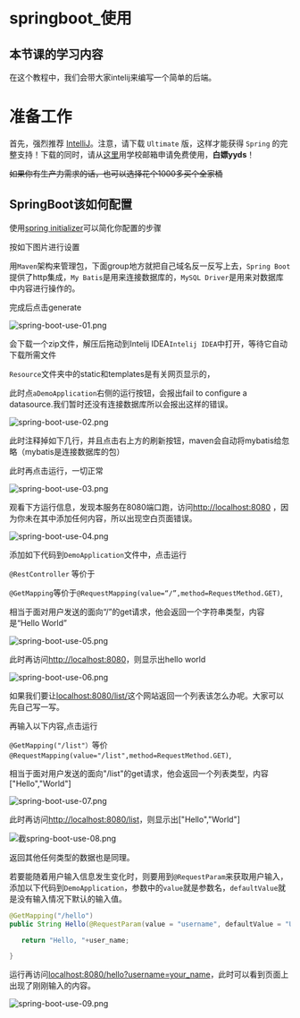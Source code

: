 # springboot_使用

## 本节课的学习内容

在这个教程中，我们会带大家intelij来编写一个简单的后端。

# **准备工作**

首先，强烈推荐 [IntelliJ](https://www.jetbrains.com/idea/)。注意，请下载 `Ultimate` 版，这样才能获得 `Spring` 的完整支持！下载的同时，请从[这里](https://www.jetbrains.com/shop/eform/students)用学校邮箱申请免费使用，**白嫖yyds**！

~~如果你有生产力需求的话，也可以选择花个1000多买个全家桶~~

## SpringBoot该如何配置

使用[spring initializer](https://start.spring.io)可以简化你配置的步骤

按如下图片进行设置

用`Maven`架构来管理包，下面group地方就把自己域名反一反写上去，`Spring Boot`提供了http集成，`My Batis`是用来连接数据库的，`MySQL Driver`是用来对数据库中内容进行操作的。

完成后点击generate

![spring-boot-use-01.png](./images/spring-boot-use-01.png)

会下载一个zip文件，解压后拖动到Intelij IDEA`Intelij IDEA`中打开，等待它自动下载所需文件

`Resource`文件夹中的static和templates是有关网页显示的，

此时点`aDemoApplication`右侧的运行按钮，会报出fail to configure a datasource.我们暂时还没有连接数据库所以会报出这样的错误。

![spring-boot-use-02.png](./images/spring-boot-use-02.png)

此时注释掉如下几行，并且点击右上方的刷新按钮，maven会自动将mybatis给忽略（mybatis是连接数据库的包）

此时再点击运行，一切正常

![spring-boot-use-03.png](./images/spring-boot-use-03.png)

观看下方运行信息，发现本服务在8080端口跑，访问[http://localhost:8080](http://localhost:8080) ，因为你未在其中添加任何内容，所以出现空白页面错误。

![spring-boot-use-04.png](./images/spring-boot-use-04.png)

添加如下代码到`DemoApplication`文件中，点击运行

`@RestController` 等价于

`@GetMapping`等价于`@RequestMapping(value=“/”,method=RequestMethod.GET)`,

相当于面对用户发送的面向“/”的get请求，他会返回一个字符串类型，内容是“Hello World”

![spring-boot-use-05.png](./images/spring-boot-use-05.png)

此时再访问[http://localhost:8080](http://localhost:8080)，则显示出hello world

![spring-boot-use-06.png](./images/spring-boot-use-06.png)

如果我们要让[localhost:8080/list/](https://localhost:8080/list/)这个网站返回一个列表该怎么办呢。大家可以先自己写一写。

再输入以下内容,点击运行

`@GetMapping("/list"）`等价`@RequestMapping(value="/list",method=RequestMethod.GET)`,

相当于面对用户发送的面向"/list"的get请求，他会返回一个列表类型，内容["Hello","World"]

![spring-boot-use-07.png](./images/spring-boot-use-07.png)

此时再访问[http://localhost:8080/list](http://localhost:8080/list)，则显示出["Hello","World"]

![截spring-boot-use-08.png](./images/spring-boot-use-08.png)

返回其他任何类型的数据也是同理。

若要能随着用户输入信息发生变化时，则要用到`@RequestParam`来获取用户输入，添加以下代码到`DemoApplication`，参数中的`value`就是参数名，`defaultValue`就是没有输入情况下默认的输入值。

```java
@GetMapping("/hello")
public String Hello(@RequestParam(value = "username", defaultValue = "UnknowUser") String user_name){

   return "Hello, "+user_name;

}
```

运行再访问[localhost:8080/hello?username=your_name](http://localhost:8080/hello?username=your_name)，此时可以看到页面上出现了刚刚输入的内容。

![spring-boot-use-09.png](./images/spring-boot-use-09.png)